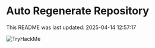 # Auto Regenerate Repository

This README was last updated: 2025-04-14 12:57:17

 ![TryHackMe](https://tryhackme.com/badge/533634)